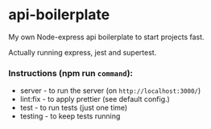 # api-boilerplate

My own Node-express api boilerplate to start projects fast.

Actually running express, jest and supertest.

### Instructions (npm run ```command```):
- server - to run the server (on ```http://localhost:3000/```)
- lint:fix - to apply prettier (see default config.)
- test - to run tests (just one time)
- testing - to keep tests running
